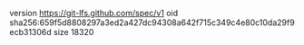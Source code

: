 version https://git-lfs.github.com/spec/v1
oid sha256:659f5d8808297a3ed2a427dc94308a642f715c349c4e80c10da29f9ecb31306d
size 18320
